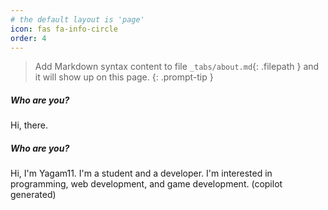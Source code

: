 ```yaml
---
# the default layout is 'page'
icon: fas fa-info-circle
order: 4
---
```


> Add Markdown syntax content to file `_tabs/about.md`{: .filepath } and it will show up on this page.
{: .prompt-tip }

<h5>Who are you?</h5>
<p>Hi, there.</p>
<h5>Who are you?</h5>
<p>Hi, I'm Yagam11. I'm a student and a developer. I'm interested in programming, web development, and game development. (copilot generated)</p>